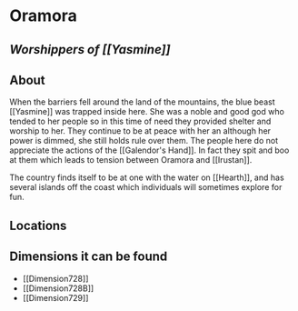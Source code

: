 # Oramora
## *Worshippers of [[Yasmine]]*
## About
When the barriers fell around the land of the mountains, the blue beast [[Yasmine]] was trapped inside here. She was a noble and good god who tended to her people so in this time of need they provided shelter and worship to her. They continue to be at peace with her an although her power is dimmed, she still holds rule over them. The people here do not appreciate the actions of the [[Galendor's Hand]]. In fact they spit and boo at them which leads to tension between Oramora and [[Irustan]].

The country finds itself to be at one with the water on [[Hearth]], and has several islands off the coast which individuals will sometimes explore for fun. 

## Locations


## Dimensions it can be found
- [[Dimension728]]
-  [[Dimension728B]]
- [[Dimension729]]